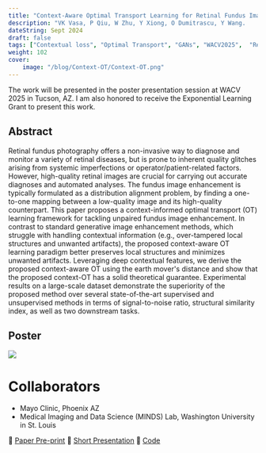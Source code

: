 ```yaml
---
title: "Context-Aware Optimal Transport Learning for Retinal Fundus Image Enhancement"
description: "VK Vasa, P Qiu, W Zhu, Y Xiong, O Dumitrascu, Y Wang.     Accepted at WACV 2025 (Round 2)"
dateString: Sept 2024
draft: false
tags: ["Contextual loss", "Optimal Transport", "GANs", "WACV2025",  "Retinal Image Enhancement"]
weight: 102
cover:
    image: "/blog/Context-OT/Context-OT.png"
---
```


The work will be presented in the poster presentation session at WACV 2025 in Tucson, AZ. I am also honored to receive the Exponential Learning Grant to present this work.

## Abstract

Retinal fundus photography offers a non-invasive way to diagnose and monitor a variety of retinal diseases, but is prone to inherent quality glitches arising from systemic imperfections or operator/patient-related factors. However, high-quality retinal images are crucial for carrying out accurate diagnoses and automated analyses. The fundus image enhancement is typically formulated as a distribution alignment problem, by finding a one-to-one mapping between a low-quality image and its high-quality counterpart. This paper proposes a context-informed optimal transport (OT) learning framework for tackling unpaired fundus image enhancement. In contrast to standard generative image enhancement methods, which struggle with handling contextual information (e.g., over-tampered local structures and unwanted artifacts), the proposed context-aware OT learning paradigm better preserves local structures and minimizes unwanted artifacts. Leveraging deep contextual features, we derive the proposed context-aware OT using the earth mover's distance and show that the proposed context-OT has a solid theoretical guarantee. Experimental results on a large-scale dataset demonstrate the superiority of the proposed method over several state-of-the-art supervised and unsupervised methods in terms of signal-to-noise ratio, structural similarity index, as well as two downstream tasks.

## Poster 

![](/blog/Contextual-OT/WACV-2025-Poster.png#center)
<!-- ![](/projects/idle-time/model-training.png#center) -->

# Collaborators

- Mayo Clinic, Phoenix AZ
- Medical Imaging and Data Science (MINDS) Lab, Washington University in St. Louis

🔗 [Paper Pre-print](https://arxiv.org/abs/2409.07862)
🔗 [Short Presentation](https://drive.google.com/file/d/1MRxBfQUJbE6AhV6eQtf8NJYoh4AcT1TJ/view?usp=sharing)
🔗 [Code](https://github.com/Retinal-Research/Contextual-OT)

